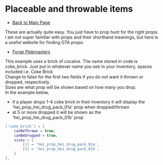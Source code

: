 # Placeable and throwable items
- [Back to Main Page](../README.md#alcatraz-templates)  
  
These are actually quite easy. You just have to prop hunt for the right props.  
I am not super familiar with props and their shorthand meanings, but here is a useful website for finding GTA props:  
- [Forge Plebmasters](https://forge.plebmasters.de/objects)  
  
This example uses a brick of cocaine. The name stored in code is coke_brick. Just put in whatever name you see in your inventory, spaces included i.e. Coke Brick  
Change to false for the first two fields if you do not want it thrown or dropped, respectively.  
Sizes are what prop will be shown based on how many you drop.  
In the example below,  
- if a player drops 1-4 coke brick in their inventory it will display the 'hei_prop_hei_drug_pack_01a' prop when dropped/thrown  
- at 5 or more dropped it will be shown as the 'hei_prop_hei_drug_pack_01b' prop  
  
```lua
['coke_brick'] = {
    canBeThrown = true,
    canBeDropped = true,
    sizes = {
        [1] = 'hei_prop_hei_drug_pack_01a',
        [5] = 'hei_prop_hei_drug_pack_01b',
    }
},
```
